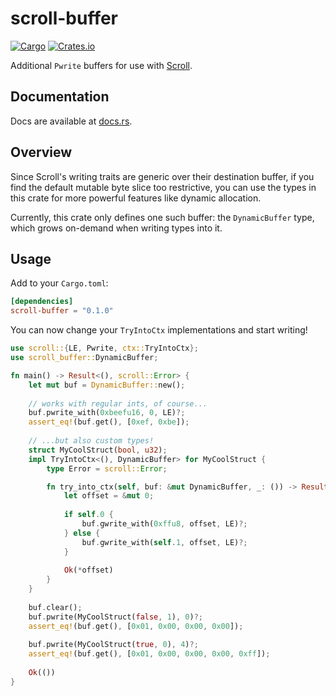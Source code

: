 # scroll-buffer
[![Cargo](https://github.com/nickbclifford/scroll-buffer/actions/workflows/cargo.yml/badge.svg)](https://github.com/nickbclifford/scroll-buffer/actions/workflows/cargo.yml)
[![Crates.io](https://img.shields.io/crates/v/scroll-buffer)](https://crates.io/crates/scroll-buffer)

Additional `Pwrite` buffers for use with [Scroll](https://github.com/m4b/scroll).

## Documentation
Docs are available at [docs.rs](https://docs.rs/scroll-buffer/0.2.0/scroll_buffer/).

## Overview
Since Scroll's writing traits are generic over their destination buffer, if you find
the default mutable byte slice too restrictive, you can use the types in this crate
for more powerful features like dynamic allocation.

Currently, this crate only defines one such buffer: the `DynamicBuffer` type, which
grows on-demand when writing types into it.

## Usage
Add to your `Cargo.toml`:
```toml
[dependencies]
scroll-buffer = "0.1.0"
```

You can now change your `TryIntoCtx` implementations and start writing!

```rust
use scroll::{LE, Pwrite, ctx::TryIntoCtx};
use scroll_buffer::DynamicBuffer;

fn main() -> Result<(), scroll::Error> {
    let mut buf = DynamicBuffer::new();
    
    // works with regular ints, of course...
    buf.pwrite_with(0xbeefu16, 0, LE)?;
    assert_eq!(buf.get(), [0xef, 0xbe]);
    
    // ...but also custom types!
    struct MyCoolStruct(bool, u32);
    impl TryIntoCtx<(), DynamicBuffer> for MyCoolStruct {
        type Error = scroll::Error;

        fn try_into_ctx(self, buf: &mut DynamicBuffer, _: ()) -> Result<usize, Self::Error> {
            let offset = &mut 0;
            
            if self.0 {
                buf.gwrite_with(0xffu8, offset, LE)?;
            } else {
                buf.gwrite_with(self.1, offset, LE)?;
            }
            
            Ok(*offset)
        }
    }
    
    buf.clear();
    buf.pwrite(MyCoolStruct(false, 1), 0)?;
    assert_eq!(buf.get(), [0x01, 0x00, 0x00, 0x00]);
    
    buf.pwrite(MyCoolStruct(true, 0), 4)?;
    assert_eq!(buf.get(), [0x01, 0x00, 0x00, 0x00, 0xff]);
    
    Ok(())
}
```
